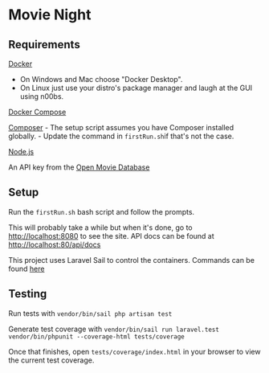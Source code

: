 # Movie Night

## Requirements

[Docker](https://www.docker.com/get-started)

- On Windows and Mac choose "Docker Desktop".
- On Linux just use your distro's
package manager and laugh at the GUI using n00bs.

[Docker Compose](https://docs.docker.com/compose/install/)

[Composer](https://getcomposer.org/download/)
    - The setup script assumes you have Composer installed globally.
    - Update the command in `firstRun.sh`if that's not the case.

[Node.js](https://nodejs.org/en/download/)

An API key from the [Open Movie Database](http://www.omdbapi.com/apikey.aspx)

## Setup

Run the `firstRun.sh` bash script and follow the prompts.

This will probably take a while but when it's done, go to [http://localhost:8080](http://localhost:8080)
to see the site. API docs can be found at [http://localhost:80/api/docs](http://localhost:80/api/docs)

This project uses Laravel Sail to control the containers.  Commands can be found
[here](https://laravel.com/docs/8.x/sail)

## Testing

Run tests with `vendor/bin/sail php artisan test`

Generate test coverage with
`vendor/bin/sail run laravel.test vendor/bin/phpunit --coverage-html tests/coverage`

Once that finishes, open `tests/coverage/index.html` in your browser to view
the current test coverage.
